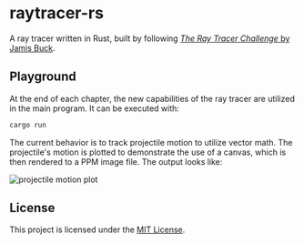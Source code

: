 # raytracer-rs

A ray tracer written in Rust, built by following
[*The Ray Tracer Challenge* by Jamis Buck][ray-tracer-challenge].

## Playground

At the end of each chapter, the new capabilities of the ray tracer are utilized
in the main program. It can be executed with:

```bash
cargo run
```

The current behavior is to track projectile motion to utilize vector math. The
projectile's motion is plotted to demonstrate the use of a canvas, which is then
rendered to a PPM image file. The output looks like:

![projectile motion plot](https://user-images.githubusercontent.com/4708504/112875950-b6f6c400-9079-11eb-9832-253ac0f83d82.png)

## License

This project is licensed under the [MIT License](LICENSE).

[ray-tracer-challenge]: http://www.raytracerchallenge.com/
